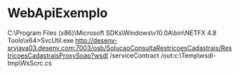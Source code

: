 # WebApiExemplo





C:\Program Files (x86)\Microsoft SDKs\Windows\v10.0A\bin\NETFX 4.8 Tools\x64>SvcUtil.exe http://desenv-srvjava03.desenv.com:7003/osb/SolucaoConsultaRestricoesCadastrais/RestricoesCadastraisProxySoap?wsdl /serviceContract /out:c:\Temp\wsdl-tmp\WsScrc.cs